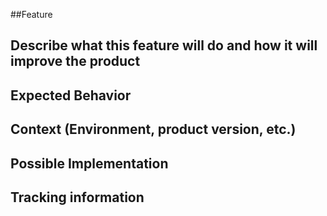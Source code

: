 ##Feature 

<!--- Feature Title: 

<!--- Provide a general summary of the desired feature -->

## Describe what this feature will do and how it will improve the product

## Expected Behavior
<!--- Tell us how you see this feature working -->

## Context (Environment, product version, etc.)
<!--- How has this issue affected you? What are you trying to accomplish? -->

<!--- Providing context helps us come up with a solution that is closest to your needs -->


## Possible Implementation
<!--- Optional:  suggestions to resolve the issue -->

## Tracking information

<!--- Developer name -->

<!--- Time Estimate for implementation -->

<!--- Total time spent on implementation -->
